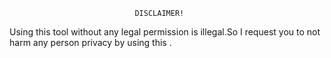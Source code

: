                                 DISCLAIMER!
                                    
Using this tool without any legal permission is illegal.So I request you to not harm any person privacy by using this .                                    
